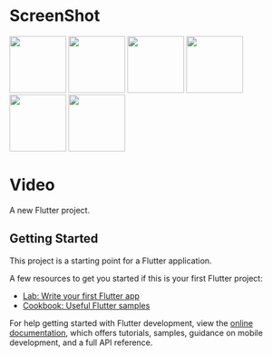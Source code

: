 # ScreenShot

<img src="https://github.com/Princeumaretiya/Weather-App/assets/120542000/c4089a01-b7c5-407e-b53f-d4045d9a604b" width="100">
<img src="https://github.com/Princeumaretiya/Weather-App/assets/120542000/e8831112-fe3f-4c31-b9ef-97113415e535" width="100">
<img src="https://github.com/Princeumaretiya/Weather-App/assets/120542000/059b9bb2-46d0-4143-8cab-2ef676dbe64d" width="100">
<img src="https://github.com/Princeumaretiya/Weather-App/assets/120542000/f42e5f37-49dd-4890-85ca-14fb8fdddd45" width="100">
<img src="https://github.com/Princeumaretiya/Weather-App/assets/120542000/adf6fedd-4f69-4bb0-b282-b46f323cad83" width="100">
<img src="https://github.com/Princeumaretiya/Weather-App/assets/120542000/bb45e03f-27eb-4933-a8f5-d68906470bf7" width="100">

# Video



A new Flutter project.

## Getting Started

This project is a starting point for a Flutter application.

A few resources to get you started if this is your first Flutter project:

- [Lab: Write your first Flutter app](https://docs.flutter.dev/get-started/codelab)
- [Cookbook: Useful Flutter samples](https://docs.flutter.dev/cookbook)

For help getting started with Flutter development, view the
[online documentation](https://docs.flutter.dev/), which offers tutorials,
samples, guidance on mobile development, and a full API reference.
